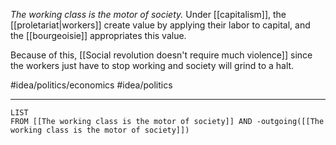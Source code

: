 *The working class is the motor of society.* Under [[capitalism]], the [[proletariat|workers]] create value by applying their labor to capital, and the [[bourgeoisie]] appropriates this value. 

Because of this, [[Social revolution doesn't require much violence]] since the workers just have to stop working and society will grind to a halt. 

#idea/politics/economics 
#idea/politics 

---
```dataview
LIST
FROM [[The working class is the motor of society]] AND -outgoing([[The working class is the motor of society]])
```